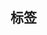 
<script setup>
import Tags from '/.vitepress/theme/components/Tags.vue' 
</script>

## 标签

<Tags /> 
        